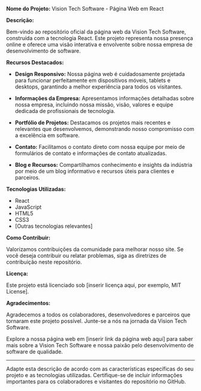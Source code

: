 **Nome do Projeto:** Vision Tech Software - Página Web em React

**Descrição:**

Bem-vindo ao repositório oficial da página web da Vision Tech Software, construída com a tecnologia React. Este projeto representa nossa presença online e oferece uma visão interativa e envolvente sobre nossa empresa de desenvolvimento de software.

**Recursos Destacados:**

- **Design Responsivo:** Nossa página web é cuidadosamente projetada para funcionar perfeitamente em dispositivos móveis, tablets e desktops, garantindo a melhor experiência para todos os visitantes.

- **Informações da Empresa:** Apresentamos informações detalhadas sobre nossa empresa, incluindo nossa missão, visão, valores e equipe dedicada de profissionais de tecnologia.

- **Portfólio de Projetos:** Destacamos os projetos mais recentes e relevantes que desenvolvemos, demonstrando nosso compromisso com a excelência em software.

- **Contato:** Facilitamos o contato direto com nossa equipe por meio de formulários de contato e informações de contato atualizadas.

- **Blog e Recursos:** Compartilhamos conhecimento e insights da indústria por meio de um blog informativo e recursos úteis para clientes e parceiros.

**Tecnologias Utilizadas:**

- React
- JavaScript
- HTML5
- CSS3
- [Outras tecnologias relevantes]

**Como Contribuir:**

Valorizamos contribuições da comunidade para melhorar nosso site. Se você deseja contribuir ou relatar problemas, siga as diretrizes de contribuição neste repositório.

**Licença:**

Este projeto está licenciado sob [inserir licença aqui, por exemplo, MIT License].

**Agradecimentos:**

Agradecemos a todos os colaboradores, desenvolvedores e parceiros que tornaram este projeto possível. Junte-se a nós na jornada da Vision Tech Software.

Explore a nossa página web em [inserir link da página web aqui] para saber mais sobre a Vision Tech Software e nossa paixão pelo desenvolvimento de software de qualidade.

---

Adapte esta descrição de acordo com as características específicas do seu projeto e as tecnologias utilizadas. Certifique-se de incluir informações importantes para os colaboradores e visitantes do repositório no GitHub.
